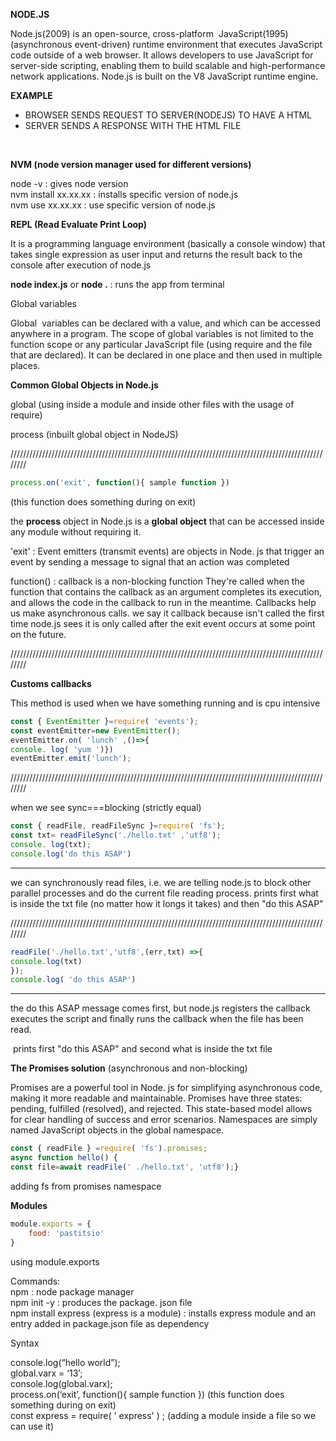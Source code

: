 **NODE.JS**

Node.js(2009) is an open-source, cross-platform  JavaScript(1995) (asynchronous event-driven) runtime environment that executes JavaScript code outside of a web browser. It allows developers to use JavaScript for server-side scripting, enabling them to build scalable and high-performance network applications. Node.js is built on the V8 JavaScript runtime engine.

**EXAMPLE**

- BROWSER SENDS REQUEST TO SERVER(NODEJS) TO HAVE A HTML
- SERVER SENDS A RESPONSE WITH THE HTML FILE

&nbsp;

**NVM (node version manager used for different versions)**

node -v : gives node version  
nvm install xx.xx.xx : installs specific version of node.js  
nvm use xx.xx.xx : use specific version of node.js

**REPL (Read Evaluate Print Loop)**

It is a programming language environment (basically a console window) that takes single expression as user input and returns the result back to the console after execution of node.js

**node index.js** or **node .** : runs the app from terminal

Global variables

Global  variables can be declared with a value, and which can be accessed anywhere in a program. The scope of global variables is not limited to the function scope or any particular JavaScript file (using require and the file that are declared). It can be declared in one place and then used in multiple places.

**Common Global Objects in Node.js**

global (using inside a module and inside other files with the usage of require)

process (inbuilt global object in NodeJS)

////////////////////////////////////////////////////////////////////////////////////////////////////////

```node.js
process.on('exit', function(){ sample function })
```

(this function does something during on exit)

the **process** object in Node.js is a **global object** that can be accessed inside any module without requiring it.

'exit' : Event emitters (transmit events) are objects in Node. js that trigger an event by sending a message to signal that an action was completed

function() : callback is a non-blocking function They're called when the function that contains the callback as an argument completes its execution, and allows the code in the callback to run in the meantime. Callbacks help us make asynchronous calls. we say it callback because isn't called the first time node.js sees it is only called after the exit event occurs at some point on the future.

////////////////////////////////////////////////////////////////////////////////////////////////////////

**Customs callbacks**

This method is used when we have something running and is cpu intensive

```node.js
const { EventEmitter }=require( 'events');  
const eventEmitter=new EventEmitter();  
eventEmitter.on( 'lunch' ,()=>{  
console. log( 'yum ')})
eventEmitter.emit('lunch');
```

////////////////////////////////////////////////////////////////////////////////////////////////////////

when we see sync===blocking (strictly equal)

```node.js
const { readFile, readFileSync }=require( 'fs');
const txt= readFileSync('./hello.txt' ,'utf8');  
console. log(txt);  
console.log('do this ASAP')
```

--------

we can synchronously read files, i.e. we are telling node.js 
to block other parallel processes and do the current file reading process.
prints first what is inside the txt file (no matter how it longs it takes)
and then "do this ASAP"

////////////////////////////////////////////////////////////////////////////////////////////////////////

```node.js
readFile('./hello.txt','utf8',(err,txt) =>{
console.log(txt)
});  
console.log( 'do this ASAP')
```

--------

the do this ASAP message comes first, but node.js registers the callback executes the script and finally runs the callback when the file has been read.

&nbsp;prints first "do this ASAP" and second what is inside the txt file

**The Promises solution** (asynchronous and non-blocking)

Promises are a powerful tool in Node. js for simplifying asynchronous code,
making it more readable and maintainable. Promises have three states: pending,
fulfilled (resolved), and rejected. This state-based model allows for clear handling 
of success and error scenarios.
Namespaces are simply named JavaScript objects in the 
global namespace.

```node.js
const { readFile } =require( 'fs').promises;  
async function hello() {  
const file=await readFile(' ./hello.txt', 'utf8');}
```

 adding fs from promises namespace

**Modules**

```node.js
module.exports = {
    food: 'pastitsio' 
}
```
using module.exports

Commands:  
npm : node package manager  
npm init -y : produces the package. json file  
npm install express (express is a module) : installs express module and an entry added in package.json file as dependency

Syntax

console.log(“hello world”);  
global.varx = ‘13’;  
console.log(global.varx);  
process.on(‘exit’, function(){ sample function }) (this function does something during on exit)  
const express = require( ' express' ) ; (adding a module inside a file so we can use it)
